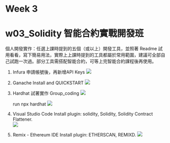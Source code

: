 # Week 3
# w03_Solidity 智能合約實戰開發班
個人開發實作：任選上課時提到的五個（或以上）開發工具，並照著 Readme 試用看看，寫下簡易用法，實際上上課時提到的工具都屬於常用範圍，建議可全部自己試跑一次過。部分工具需搭配智能合約，可等上完智能合約課程後再使用。

1. Infura
    申請帳號後，再新增API Keys
    ![](https://i.imgur.com/vXUShGe.png)

2. Ganache
    Install and QUICKSTART
    ![](https://i.imgur.com/P7pFLZk.png)

3. Hardhat
    試著實作 Group_coding
    ![](https://i.imgur.com/L9d649M.png)
    
    run npx hardhat
    ![](https://i.imgur.com/ftCLqga.png)

4.  Visual Studio Code
    Install plugin: solidity, Solidity, Solidity Contract Flattener.    
    ![](https://i.imgur.com/LbHc3yo.png)

5.  Remix - Ethereum IDE
    Install plugin: ETHERSCAN, REMIXD.
    ![](https://i.imgur.com/lhEW0Jr.png)
